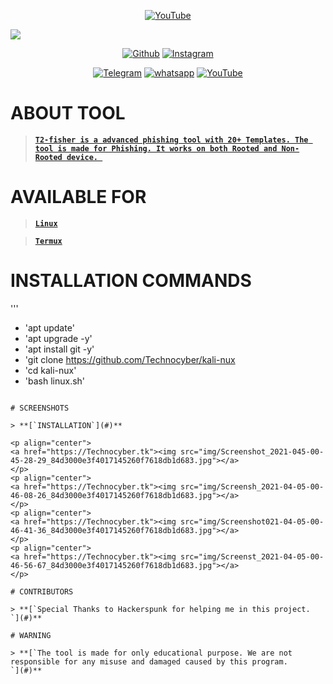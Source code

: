 <p align="center">
<a href="https://Technocyber.ml"><img title="YouTube" src="https://img.shields.io/badge/Made In-India-red?style=for-the-badge&logo="></a>
</p>
<a href="https://Technocyber.tk"><img src="img/PicsArt_04-05-01.13.24.png"></a>
</p>
<p align="center">
<a href="https://gitHub.com/Technocyber"><img title="Github" src="https://img.shields.io/badge/Techno-Cyber-brightgreen?style=for-the-badge&logo=github"></a>
<a href="https://bit.ly/2OT7U1G"><img title="Instagram" src="https://img.shields.io/badge/Instagram-Technocyber.sh-yellow?style=for-the-badge&logo=Instagram"></a>
</p>
<p align="center">
<a href="https://t.me/T4CHNOCYBER"><img title="Telegram" src="https://img.shields.io/badge/Telegram-black?style=for-the-badge&logo=Telegram"></a>
<a href="https://linktr.ee/2Timeowl"><img title="whatsapp" src="https://img.shields.io/badge/whatsapp-blue?style=for-the-badge&logo=whatsapp"></a>
<a href="https://bit.ly/391e3Qh"><img title="YouTube" src="https://img.shields.io/badge/YouTube-purple?style=for-the-badge&logo=YouTube"></a>
<p align="center">
<p align="center">

# ABOUT TOOL


> **[`T2-fisher is a advanced phishing tool with 20+ Templates. The tool is made for Phishing. It works on both Rooted and Non-Rooted device.
`](#)**

# AVAILABLE FOR

> **[`Linux`](#)**

> **[`Termux`](#)**

# INSTALLATION COMMANDS

'''
* 'apt update'
* 'apt upgrade -y'
* 'apt install git -y'
* 'git clone https://github.com/Technocyber/kali-nux
* 'cd kali-nux'
* 'bash linux.sh'
```

# SCREENSHOTS

> **[`INSTALLATION`](#)**

<p align="center">
<a href="https://Technocyber.tk"><img src="img/Screenshot_2021-045-00-45-28-29_84d3000e3f4017145260f7618db1d683.jpg"></a>
</p>
<p align="center">
<a href="https://Technocyber.tk"><img src="img/Screensh_2021-04-05-00-46-08-26_84d3000e3f4017145260f7618db1d683.jpg"></a>
</p>
<p align="center">
<a href="https://Technocyber.tk"><img src="img/Screenshot021-04-05-00-46-41-36_84d3000e3f4017145260f7618db1d683.jpg"></a>
</p>
<p align="center">
<a href="https://Technocyber.tk"><img src="img/Screenst_2021-04-05-00-46-56-67_84d3000e3f4017145260f7618db1d683.jpg"></a>
</p>

# CONTRIBUTORS 

> **[`Special Thanks to Hackerspunk for helping me in this project.
`](#)**

# WARNING 

> **[`The tool is made for only educational purpose. We are not responsible for any misuse and damaged caused by this program.
`](#)**


